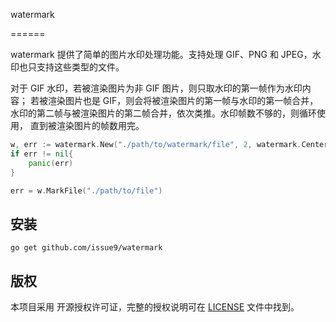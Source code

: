 watermark

======

watermark 提供了简单的图片水印处理功能。支持处理 GIF、PNG 和 JPEG，水印也只支持这些类型的文件。

对于 GIF 水印，若被渲染图片为非 GIF 图片，则只取水印的第一帧作为水印内容；
若被渲染图片也是 GIF，则会将被渲染图片的第一帧与水印的第一帧合并，
水印的第二帧与被渲染图片的第二帧合并，依次类推。水印帧数不够的，则循环使用，
直到被渲染图片的帧数用完。

```go
w, err := watermark.New("./path/to/watermark/file", 2, watermark.Center)
if err != nil{
    panic(err)
}

err = w.MarkFile("./path/to/file")
```

安装
----

```shell
go get github.com/issue9/watermark
```

版权
----

本项目采用 开源授权许可证，完整的授权说明可在 [LICENSE](LICENSE) 文件中找到。
